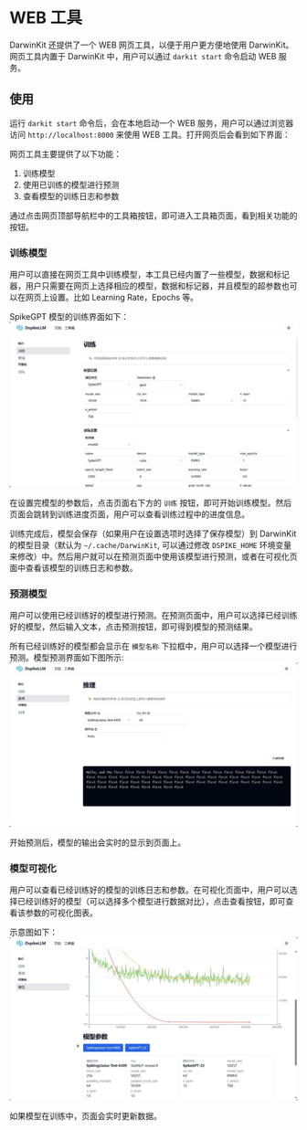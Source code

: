 # WEB 工具

DarwinKit 还提供了一个 WEB 网页工具，以便于用户更方便地使用 DarwinKit。网页工具内置于 DarwinKit 中，用户可以通过 `darkit start` 命令启动 WEB 服务。

## 使用
运行 `darkit start` 命令后，会在本地启动一个 WEB 服务，用户可以通过浏览器访问 `http://localhost:8000` 来使用 WEB 工具。打开网页后会看到如下界面：

网页工具主要提供了以下功能：
1. 训练模型
2. 使用已训练的模型进行预测
3. 查看模型的训练日志和参数

通过点击网页顶部导航栏中的工具箱按钮，即可进入工具箱页面，看到相关功能的按钮。

### 训练模型
用户可以直接在网页工具中训练模型，本工具已经内置了一些模型，数据和标记器，用户只需要在网页上选择相应的模型，数据和标记器，并且模型的超参数也可以在网页上设置。比如 Learning Rate，Epochs 等。

SpikeGPT 模型的训练界面如下：
![SpikeGPT train](/static/docs/train.jpg)

在设置完模型的参数后，点击页面右下方的 `训练` 按钮，即可开始训练模型。然后页面会跳转到训练进度页面，用户可以查看训练过程中的进度信息。

训练完成后，模型会保存（如果用户在设置选项时选择了保存模型）到 DarwinKit 的模型目录（默认为 `~/.cache/DarwinKit`, 可以通过修改 `DSPIKE_HOME` 环境变量来修改）中。然后用户就可以在预测页面中使用该模型进行预测，或者在可视化页面中查看该模型的训练日志和参数。

### 预测模型
用户可以使用已经训练好的模型进行预测。在预测页面中，用户可以选择已经训练好的模型，然后输入文本，点击预测按钮，即可得到模型的预测结果。

所有已经训练好的模型都会显示在 `模型名称` 下拉框中，用户可以选择一个模型进行预测。模型预测界面如下图所示:
![model predict](/static/docs/predict.jpg)

开始预测后，模型的输出会实时的显示到页面上。

### 模型可视化
用户可以查看已经训练好的模型的训练日志和参数。在可视化页面中，用户可以选择已经训练好的模型（可以选择多个模型进行数据对比），点击查看按钮，即可查看该参数的可视化图表。

示意图如下：
![model visual](/static/docs/visual.jpg)

如果模型在训练中，页面会实时更新数据。